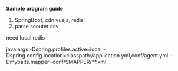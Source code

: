 **Sample program guide**

1. SpringBoot, cdn vuejs, redis	
2. parse scouter csv

need local redis

java args
-Dspring.profiles.active=local -Dspring.config.location=classpath:/application.yml,conf/agent.yml -Dmybaits.mapper=conf/$MAPPER/**.xml
